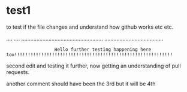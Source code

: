 test1
=====
 to test if the file changes and understand how github works etc etc.


....
....
......................................................
                                                                ....................................... 
                                                                
                                                                
                                                                
                                                                
                                                                
                                                                
                      Hello further testing happening here too!!!!!!!!!!!!!!!!!!!!!!!!!!!!!!!!!!!!!!!!!!!!!!!!!!!!!!!!!!!
                      
                      
 second edit and testing it further, now getting an understanding of pull requests.

another comment should have been the 3rd but it will be 4th
